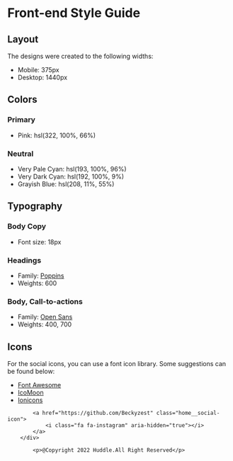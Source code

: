 # Front-end Style Guide

## Layout

The designs were created to the following widths:

- Mobile: 375px
- Desktop: 1440px

## Colors

### Primary

- Pink: hsl(322, 100%, 66%)

### Neutral

- Very Pale Cyan: hsl(193, 100%, 96%)
- Very Dark Cyan: hsl(192, 100%, 9%)
- Grayish Blue: hsl(208, 11%, 55%)

## Typography

### Body Copy

- Font size: 18px

### Headings

- Family: [Poppins](https://fonts.google.com/specimen/Poppins)
- Weights: 600

### Body, Call-to-actions

- Family: [Open Sans](https://fonts.google.com/specimen/Open+Sans)
- Weights: 400, 700

## Icons

For the social icons, you can use a font icon library. Some suggestions can be found below:

- [Font Awesome](https://fontawesome.com/)
- [IcoMoon](https://icomoon.io/)
- [Ionicons](https://ionicons.com/)

 <div>
            <a href="https://www.linkedin.com/in/becky-benson-5946a4237"  class="home__social-icon">
                <i class="fa fa-facebook" aria-hidden="true"></i>
            <a href="https://twitter.com/Beckyfunmizest?t=Y5g2jc0DXANfcarE-f17Mg&s=09"  class="home__social-icon">
                <i class="fa fa-twitter" aria-hidden="true"></i>                    </a>

            <a href="https://github.com/Beckyzest" class="home__social-icon">
                <i class="fa fa-instagram" aria-hidden="true"></i>
            </a>
        </div>

            <p>@Copyright 2022 Huddle.All Right Reserved</p>

